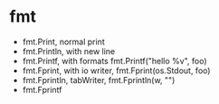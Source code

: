 # fmt
- fmt.Print, normal print
- fmt.Println, with new line
- fmt.Printf, with formats fmt.Printf("hello %v", foo)
- fmt.Fprint, with io writer, fmt.Fprint(os.Stdout, foo)
- fmt.Fprintln, tabWriter, fmt.Fprintln(w, "")
- fmt.Fprintf
